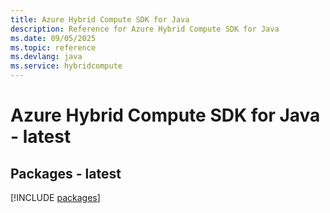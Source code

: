 ```yaml
---
title: Azure Hybrid Compute SDK for Java
description: Reference for Azure Hybrid Compute SDK for Java
ms.date: 09/05/2025
ms.topic: reference
ms.devlang: java
ms.service: hybridcompute
---
```

# Azure Hybrid Compute SDK for Java - latest
## Packages - latest
[!INCLUDE [packages](hybrid-compute-index.md)]